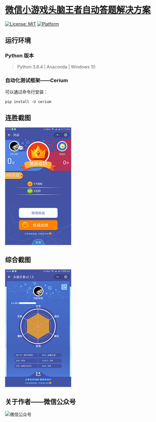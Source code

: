 # [微信小游戏头脑王者自动答题解决方案](https://github.com/fjwCode/auto-answer-tnwz/)
[![License: MIT](https://img.shields.io/badge/License-MIT-green.svg)](https://opensource.org/licenses/MIT)
[![Platform](https://img.shields.io/badge/Platform-Windows-4BC51D.svg)](https://pypi.org/project/auto-answer-tnwz/)

## 运行环境

### Python 版本

> Python 3.6.4 | Anaconda | Windows 10

### 自动化测试框架——Cerium

可以通过命令行安装：
```
pip install -U cerium
```


## 连胜截图
![训练](https://raw.githubusercontent.com/fjwCode/auto-answer-tnwz/master/001.png)


## 综合截图
![正式](https://raw.githubusercontent.com/fjwCode/auto-answer-tnwz/master/002.png)


## 关于作者——微信公众号
![微信公众号](https://raw.githubusercontent.com/fjwCode/auto-answer-hznu/master/wx.jpg)